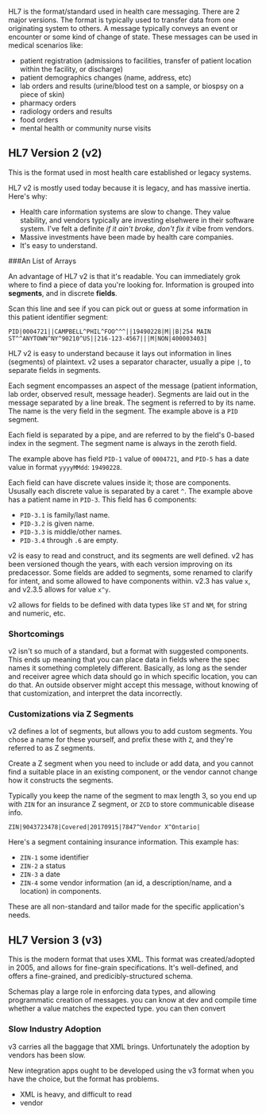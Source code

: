 <!--{Title:"HL7: Easier Than You Have Heard",Intro:"It's all about the arrays.",PublishedOn:"19-Sep-2015",Tags:["hl7"]}-->

HL7 is the format/standard used in health care messaging. There are 2 major versions. The format is typically used to transfer data from one originating system to others. A message typically conveys an event or encounter or some kind of change of state. These messages can be used in medical scenarios like:

- patient registration (admissions to facilities, transfer of patient location within the facility, or discharge)
- patient demographics changes (name, address, etc)
- lab orders and results (urine/blood test on a sample, or biospsy on a piece of skin)
- pharmacy orders 
- radiology orders and results
- food orders
- mental health or community nurse visits


## HL7 Version 2 (v2)

This is the format used in most health care established or legacy systems. 

HL7 v2 is mostly used today because it is legacy, and has massive inertia. Here's why:

- Health care information systems are slow to change. They value stability, and vendors typically are investing elsehwere in their software system. I've felt a definite *if it ain't broke, don't fix it* vibe from vendors.
- Massive investments have been made by health care companies.
- It's easy to understand.


###An List of Arrays

An advantage of HL7 v2 is that it's readable. You can immediately grok where to find a piece of data you're looking for. Information is grouped into **segments**, and in discrete **fields**.

Scan this line and see if you can pick out or guess at some information in this patient identifier segment:

    PID|0004721||CAMPBELL^PHIL^FOO^^^||19490228|M||B|254 MAIN ST^^ANYTOWN^NY^90210^US||216-123-4567|||M|NON|400003403|

HL7 v2 is easy to understand because it lays out information in lines (segments) of plaintext. v2 uses a separator character, usually a pipe `|`, to separate fields in segments.

Each segment encompasses an aspect of the message (patient information, lab order, observed result, message header). Segments are laid out in the message separated by a line break. The segment is referred to by its name. The name is the very field in the segment. The example above is a `PID` segment.

Each field is separated by a pipe, and are referred to by the field's 0-based index in the segment. The segment name is always in the zeroth field.

The example above has field `PID-1` value of `0004721`, and `PID-5` has a date value in format `yyyyMMdd`: `19490228`.

Each field can have discrete values inside it; those are components. Ususally each discrete value is separated by a caret `^`. The example above has a patient name in `PID-3`. This field has 6 components: 

- `PID-3.1` is family/last name.
- `PID-3.2` is given name.
- `PID-3.3` is middle/other names.
- `PID-3.4` through `.6` are empty. 

v2 is easy to read and construct, and its segments are well defined. v2 has been versioned though the years, with each version improving on its predacessor. Some fields are added to segments, some renamed to clarify for intent, and some allowed to have components within. v2.3 has value `x`, and v2.3.5 allows for value `x^y`.

v2 allows for fields to be defined with data types like `ST` and `NM`, for string and numeric, etc.

### Shortcomings

v2 isn't so much of a standard, but a format with suggested components. This ends up meaning that you can place data in fields where the spec names it something completely different. Basically, as long as the sender and receiver agree which data should go in which specific location, you can do that. An outside observer might accept this message, without knowing of that customization, and interpret the data incorrectly.


### Customizations via Z Segments

v2 defines a lot of segments, but allows you to add custom segments. You chose a name for these yourself, and prefix these with `Z`, and they're referred to as Z segments. 

Create a Z segment when you need to include or add data, and you cannot find a suitable place in an existing component, or the vendor cannot change how it constructs the segments.

Typically you keep the name of the segment to max length 3, so you end up with `ZIN` for an insurance Z segment, or `ZCD` to store communicable disease info.

    ZIN|9043723478|Covered|20170915|7847^Vendor X^Ontario|

Here's a segment containing insurance information. This example has:

- `ZIN-1` some identifier
- `ZIN-2` a status
- `ZIN-3` a date
- `ZIN-4` some vendor information (an id, a description/name, and a location) in components.

These are all non-standard and tailor made for the specific application's needs.


## HL7 Version 3 (v3)

This is the modern format that uses XML. This format was created/adopted in 2005, and allows for fine-grain specifications. It's well-defined, and offers a fine-grained, and predicibly-structured schema.

Schemas play a large role in enforcing data types, and allowing programmatic creation of messages. you can know at dev and compile time whether a value matches the expected type. you can then convert

### Slow Industry Adoption

v3 carries all the baggage that XML brings. Unfortunately the adoption by vendors has been slow.


New integration apps ought to be developed using the v3 format when you have the choice, but the format has problems.


- XML is heavy, and difficult to read
- vendor 
